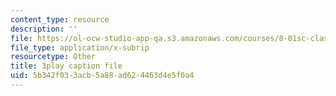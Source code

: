 ```yaml
---
content_type: resource
description: ''
file: https://ol-ocw-studio-app-qa.s3.amazonaws.com/courses/8-01sc-classical-mechanics-fall-2016/5b342f033acb5a88ad624463d4e5f0a4_sffRo1-_D8E.vtt
file_type: application/x-subrip
resourcetype: Other
title: 3play caption file
uid: 5b342f03-3acb-5a88-ad62-4463d4e5f0a4
---
```

